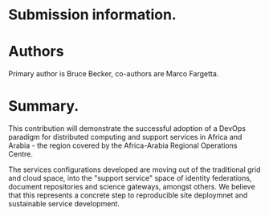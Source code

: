 # Submission information.

# Authors

Primary author is Bruce Becker, co-authors are Marco Fargetta.

# Summary.

This contribution will demonstrate the successful adoption of a DevOps
paradigm for distributed computing and support services in Africa and
Arabia - the region covered by the Africa-Arabia Regional Operations
Centre.

The services configurations developed are moving out of the
traditional grid and cloud space, into the "support service" space of
identity federations, document repositories and science gateways,
amongst others. We believe that this represents a concrete step to
reproducible site deploymnet and sustainable service development.


